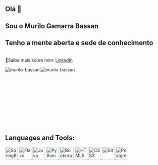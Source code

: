 ## Olá 👋
## Sou o Murilo Gamarra Bassan
## Tenho a mente aberta e sede de conhecimento

<br />📄Saiba mais sobre mim: [LinkedIn]([https://www.linkedin.com/in/murilo-bassan-3909a2261/])

<div>
  <p>
    <img align="left" src="https://github-readme-stats.vercel.app/api?username=murilo-bassan&show_icons=true&locale=en" alt="murilo-bassan" />
  </p>
  <p>
     <img align="left" src="https://github-readme-stats.vercel.app/api/top-langs?username=murilo-bassan&show_icons=true&locale=en&layout=compact" alt="murilo-bassan" />
  </p><br />
</div>
<br />
<br />
<br />
<br />
<br />
<br />
<br />
<br />
<br />
<br />

## Languages and Tools:

<p align="left">
  <a href="https://spring.io/projects/spring-boot" target="_blank" rel="noreferrer">
    <img src="https://cdn.jsdelivr.net/gh/devicons/devicon/icons/spring/spring-original.svg" alt="SpringBoot" width="40" height="40" />
  </a>
  <a href="https://flask.palletsprojects.com/" target="_blank" rel="noreferrer">
    <img src="https://cdn.jsdelivr.net/gh/devicons/devicon/icons/flask/flask-original.svg" alt="Flask" width="40" height="40" />
  </a>
  <a href="https://www.java.com" target="_blank" rel="noreferrer">
    <img src="https://cdn.jsdelivr.net/gh/devicons/devicon/icons/java/java-plain.svg" alt="Java" width="40" height="40" />
  </a>
  <a href="https://www.python.org" target="_blank" rel="noreferrer">
    <img src="https://cdn.jsdelivr.net/gh/devicons/devicon/icons/python/python-plain.svg" alt="Python" width="40" height="40" />
  </a>
  <a href="https://getbootstrap.com/" target="_blank" rel="noreferrer">
    <img src="https://cdn.jsdelivr.net/gh/devicons/devicon/icons/bootstrap/bootstrap-plain.svg" alt="Bootstrap" width="45" height="40" />
  </a>
  <a href="https://www.w3.org/html/" target="_blank" rel="noreferrer">
    <img src="https://cdn.jsdelivr.net/gh/devicons/devicon/icons/html5/html5-plain.svg" alt="HTML5" width="40" height="40" />
  </a>
  <a href="https://www.w3schools.com/css/" target="_blank" rel="noreferrer">
    <img src="https://cdn.jsdelivr.net/gh/devicons/devicon/icons/css3/css3-plain.svg" alt="CSS3" width="40" height="40" />
  </a>
  <a href="https://git-scm.com/" target="_blank" rel="noreferrer">
    <img src="https://cdn.jsdelivr.net/gh/devicons/devicon/icons/git/git-plain.svg" alt="Git" width="40" height="40"/>
  </a>
  <a href="https://www.postgresql.org" target="_blank" rel="noreferrer">
    <img src="https://cdn.jsdelivr.net/gh/devicons/devicon/icons/postgresql/postgresql-plain.svg" alt="PostgreSQL" width="40" height="40" />
  </a>
</p>

<!--
**murilo-bassan/murilo-bassan** is a ✨ _special_ ✨ repository because its `README.md` (this file) appears on your GitHub profile.

Here are some ideas to get you started:

- 🔭 I’m currently working on ...
- 🌱 I’m currently learning ...
- 👯 I’m looking to collaborate on ...
- 🤔 I’m looking for help with ...
- 💬 Ask me about ...
- 📫 How to reach me: ...
- 😄 Pronouns: ...
- ⚡ Fun fact: ...
-->

